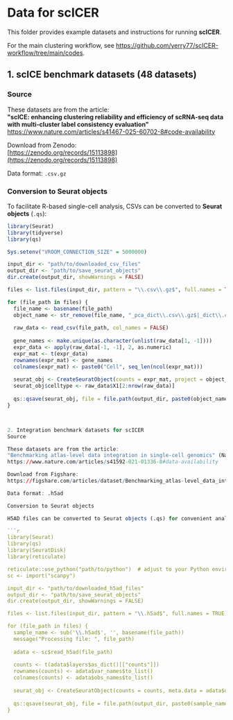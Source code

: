 # Data for scICER

This folder provides example datasets and instructions for running **scICER**.

For the main clustering workflow, see https://github.com/yerry77/scICER-workflow/tree/main/codes.



## 1. scICE benchmark datasets (48 datasets)

### Source
These datasets are from the article:  
**"scICE: enhancing clustering reliability and efficiency of scRNA-seq data with multi-cluster label consistency evaluation"** https://www.nature.com/articles/s41467-025-60702-8#code-availability

Download from Zenodo:  
[https://zenodo.org/records/15113898](https://zenodo.org/records/15113898)

Data format: `.csv.gz`

### Conversion to Seurat objects
To facilitate R-based single-cell analysis, CSVs can be converted to **Seurat objects** (`.qs`):

```r
library(Seurat)
library(tidyverse)
library(qs)

Sys.setenv("VROOM_CONNECTION_SIZE" = 5000000)

input_dir <- "path/to/downloaded_csv_files"
output_dir <- "path/to/save_seurat_objects"
dir.create(output_dir, showWarnings = FALSE)

files <- list.files(input_dir, pattern = "\\.csv\\.gz$", full.names = TRUE)

for (file_path in files) {
  file_name <- basename(file_path)
  object_name <- str_remove(file_name, "_pca_dict\\.csv\\.gz$|_dict\\.csv\\.gz$|\\.csv\\.gz$")
  
  raw_data <- read_csv(file_path, col_names = FALSE)
  
  gene_names <- make.unique(as.character(unlist(raw_data[1, -1])))
  expr_data <- apply(raw_data[-1, -1], 2, as.numeric)
  expr_mat <- t(expr_data)
  rownames(expr_mat) <- gene_names
  colnames(expr_mat) <- paste0("Cell", seq_len(ncol(expr_mat)))
  
  seurat_obj <- CreateSeuratObject(counts = expr_mat, project = object_name)
  seurat_obj$celltype <- raw_data$X1[2:nrow(raw_data)]
  
  qs::qsave(seurat_obj, file = file.path(output_dir, paste0(object_name, ".qs")), nthreads = 40)
}



2. Integration benchmark datasets for scICER
Source

These datasets are from the article:
"Benchmarking atlas-level data integration in single-cell genomics" (Nature Methods)
https://www.nature.com/articles/s41592-021-01336-8#data-availability

Download from Figshare:
https://figshare.com/articles/dataset/Benchmarking_atlas-level_data_integration_in_single-cell_genomics_-integration_task_datasets_Immune_and_pancreas/12420968

Data format: .h5ad

Conversion to Seurat objects

H5AD files can be converted to Seurat objects (.qs) for convenient analysis in R:

```r
library(Seurat)
library(qs)
library(SeuratDisk)
library(reticulate)

reticulate::use_python("path/to/python")  # adjust to your Python environment
sc <- import("scanpy")

input_dir <- "path/to/downloaded_h5ad_files"
output_dir <- "path/to/save_seurat_objects"
dir.create(output_dir, showWarnings = FALSE)

files <- list.files(input_dir, pattern = "\\.h5ad$", full.names = TRUE)

for (file_path in files) {
  sample_name <- sub('\\.h5ad$', '', basename(file_path))
  message("Processing file: ", file_path)
  
  adata <- sc$read_h5ad(file_path)
  
  counts <- t(adata$layers$as_dict()[["counts"]])
  rownames(counts) <- adata$var_names$to_list()
  colnames(counts) <- adata$obs_names$to_list()
  
  seurat_obj <- CreateSeuratObject(counts = counts, meta.data = adata$obs)
  
  qs::qsave(seurat_obj, file = file.path(output_dir, paste0(sample_name, ".qs")), nthreads = 40)
}
